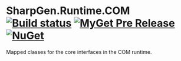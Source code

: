 ﻿# SharpGen.Runtime.COM [![Build status](https://ci.appveyor.com/api/projects/status/28my29vkbwad0i4o/branch/master?svg=true)](https://ci.appveyor.com/project/jkoritzinsky/sharpgen-runtime-com/branch/master) [![MyGet Pre Release](https://img.shields.io/myget/sharpgentools/vpre/SharpGen.Runtime.COM.svg)](https://www.myget.org/feed/Packages/sharpgentools) [![NuGet](https://img.shields.io/nuget/v/SharpGen.Runtime.COM.svg)](https://www.nuget.org/packages/SharpGen.Runtime.COM) 


Mapped classes for the core interfaces in the COM runtime.